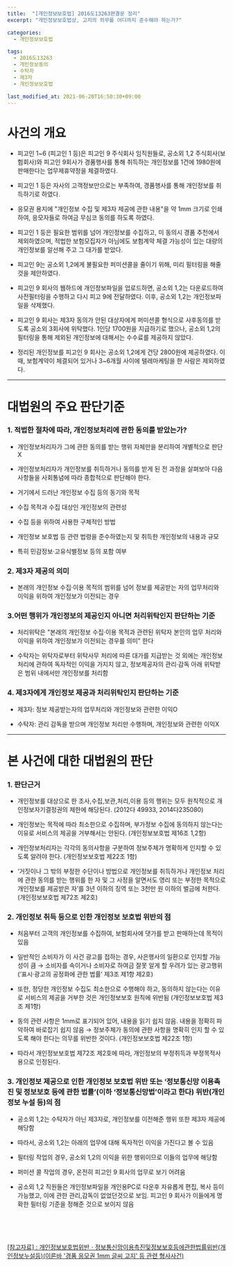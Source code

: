 ```yaml
---
title:  "[개인정보보호법] 2016도13263판결문 정리"
excerpt: "개인정보보호법상, 고지의 의무를 어디까지 준수해야 하는가?"

categories:
  - 개인정보보호법

tags:
  - 2016도13263
  - 개인정보동의
  - 수탁자
  - 제3자
  - 개인정보보호법

last_modified_at: 2021-06-20T16:50:30+09:00
---
```


# 사건의 개요
- 피고인 1~6 (피고인 1 등)은 피고인 9 주식회사 임직원들로, 공소외 1,2 주식회사(보험회사)와 피고인 9회사가 경품행사를 통해 취득하는 개인정보를 1건에 1980원에 판매한다는 업무제휴약정을 체결하였다.

- 피고인 1 등은 자사의 고객정보만으로는 부족하여, 경품행사를 통해 개인정보를 취득하기로 하였다.

- 응모권 용지에 "개인정보 수집 및 제3자 제공에 관한 내용"을 약 1mm 크기로 인쇄하여, 응모자들로 하여금 무심코 동의를 하도록 하였다.

- 피고인 1 등은 필요한 범위를 넘어 개인정보를 수집하고, 미 동의시 경품 추천에서 제외하였으며, 적법한 보험모집자가 아님에도 보험계약 체결 가능성이 있는 대량의 개인정보를 알선해 주고 그 대가를 받았다.

- 피고인 9는 공소외 1,2에게 불필요한 퍼미션콜을 줄이기 위해, 미리 필터링을 해줄 것을 제안하였다.

- 피고인 9 회사의 웹하드에 개인정보파일을 업로드하면, 공소외 1,2는 다운로드하여 사전필터링을 수행하고 다시 피고 9에 전달하였다. 이후, 공소외 1,2는 개인정보파일을 삭제했다.

- 피고인 9 회사는 제3자 동의가 안된 대상자에게 퍼미션콜 형식으로 사후동의를 받도록 공소외 3회사에 위탁했다. 1인당 1700원을 지급하기로 했으나, 공소외 1,2의 필터링을 통해 제외된 개인정보에 대해서는 수수료를 제공하지 않았다.

- 정리된 개인정보를 피고인 9 회사는 공소외 1,2에게 건당 2800원에 제공하였다. 이때, 보험계약이 체결되어 있거나 3~6개월 사이에 텔레마케팅을 한 사람은 제외하였다.

---

# 대법원의 주요 판단기준
### 1. 적법한 절차에 따라, 개인정보처리에 관한 동의를 받았는가?
- 개인정보처리자가 그에 관한 동의를 받는 행위 자체만을 분리하여 개별적으로 판단X

- 개인정보처리자가 개인정보를 취득하거나 동의를 받게 된 전 과정을 살펴보아 다음 사항들을 사회통념에 따라 종합적으로 판단해야 한다.

- 거기에서 드러난 개인정보 수집 등의 동기와 목적

- 수집 목적과 수집 대상인 개인정보의 관련성

- 수집 등을 위하여 사용한 구체적인 방법

- 개인정보 보호법 등 관련 법령을 준수하였는지 및 취득한 개인정보의 내용과 규모

- 특히 민감정보·고유식별정보 등의 포함 여부

### 2. 제3자 제공의 의미
- 본래의 개인정보 수집·이용 목적의 범위를 넘어 정보를 제공받는 자의 업무처리와 이익을 위하여 개인정보가 이전되는 경우

### 3.어떤 행위가 개인정보의 제공인지 아니면 처리위탁인지 판단하는 기준
- 처리위탁은 "본래의 개인정보 수집·이용 목적과 관련된 위탁자 본인의 업무 처리와 이익을 위하여 개인정보가 이전되는 경우를 의미" 한다

- 수탁자는 위탁자로부터 위탁사무 처리에 따른 대가를 지급받는 것 외에는 개인정보 처리에 관하여 독자적인 이익을 가지지 않고, 정보제공자의 관리·감독 아래 위탁받은 범위 내에서만 개인정보를 처리함

### 4. 제3자에게 개인정보 제공과 처리위탁인지 판단하는 기준
- 제3자: 정보 제공받는자의 업무처리와 개인정보와 관련한 이익O

- 수탁자: 관리 감독을 받으며 개인정보 처리만 수행하며, 개인정보와 관련한 이익X

---

# 본 사건에 대한 대법원의 판단
### 1. 판단근거
- 개인정보를 대상으로 한 조사,수집,보관,처리,이용 등의 행위는 모두 원칙적으로 개인정보자기결정권의 제한에 해당된다. (2012다 49933, 2014다235080)

- 개인정보는 목적에 따라 최소한으로 수집하며, 부가정보 수집에 동의하지 않는다는 이유로 서비스의 제공을 거부해서는 안된다. (개인정보보호법 제16조 1,2항)

- 개인정보처리자는 각각의 동의사항을 구분하여 정보주체가 명확하게 인지할 수 있도록 알려야 한다. (개인정보보호법 제22조 1항)

- ‘거짓이나 그 밖의 부정한 수단이나 방법으로 개인정보를 취득하거나 개인정보 처리에 관한 동의를 받는 행위를 한 자 및 그 사정을 알면서도 영리 또는 부정한 목적으로 개인정보를 제공받은 자’를 3년 이하의 징역 또는 3천만 원 이하의 벌금에 처한다. (개인정보보호법 제72조 제2호)

### 2. 개인정보 취득 등으로 인한 개인정보 보호법 위반의 점
- 처음부터 고객의 개인정보를 수집하여, 보험회사에 댓가를 받고 판매하는데 목적이 있음

- 일반적인 소비자가 이 사건 광고를 접하는 경우, 사은행사의 일환으로 인지할 가능성이 큼 → 소비자를 속이거나 소비자로 하여금 잘못 알게 할 우려가 있는 광고행위 (‘표시·광고의 공정화에 관한 법률’ 제3조 제1항 제2호)

- 또한, 정당한 개인정보 수집도 최소한으로 수행해야 하고, 동의하지 않는다는 이유로 서비스의 제공을 거부한 것은 개인정보보호 원칙에 위반됨 (개인정보보호법 제3조 제1항)

- 동의 관련 사항은 1mm로 표기되어 있어, 내용을 읽기 쉽지 않음. 내용을 정확히 파악하여 바로잡기 쉽지 않음 → 정보주체가 동의에 관한 사항을 명확히 인지 할 수 있도록 해야 한다는 의무를 위반한 것이다. (개인정보보호법 제22조 1항)

- 따라서 개인정보보호법 제72조 제2호에 따라, 개인정보의 부정취득과 부정목적사용으로 인정된다.

### 3. 개인정보 제공으로 인한 개인정보 보호법 위반 또는 ‘정보통신망 이용촉진 및 정보보호 등에 관한 법률’(이하 ‘정보통신망법’이라고 한다) 위반(개인정보 누설 등)의 점
- 공소외 1,2는 수탁자가 아닌 제3자로, 개인정보를 이전해준 행위 또한 제3자 제공에 해당함

- 따라서, 공소외 1,2는 아래의 업무에 대해 독자적인 이익을 가진다고 볼 수 있음

- 필터링 작업의 경우, 공소외 1,2의 이익을 위한 행위이므로 이들의 업무에 해당함

- 퍼미션 콜 작업의 경우, 온전히 피고인 9 회사의 업무로 보기 어려움

- 공소외 1,2 직원들은 개인정보파일을 개인용PC로 다운후 자유롭게 편집, 복사 등이 가능했고, 이에 관한 관리,감독이 없었던것으로 보임. 피고인 9 회사가 이들에게 명확한 필터링 기준을 정해준 것으로 보이지 않음

<br>
<br>
<br>

[[참고자료] : 개인정보보호법위반ㆍ정보통신망이용촉진및정보보호등에관한법률위반(개인정보누설등)(이른바 '경품 응모권 1mm 글씨 고지' 등 관련 형사사건)](https://www.law.go.kr/%ED%8C%90%EB%A1%80/(2016%EB%8F%8413263))
